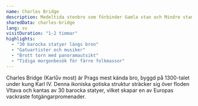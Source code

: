 ```yaml
---
name: Charles Bridge
description: Medeltida stenbro som förbinder Gamla stan och Mindre stan, känd för sina barocka statyer och gatuartister
sharedData: charles-bridge
lang: sv
visitDuration: "1-2 timmar"
highlights:
  - "30 barocka statyer längs bron"
  - "Gatuartister och musiker"
  - "Brott torn med panoramautsikt"
  - "Tidiga morgonbesök för färre folkmassor"
---
```


Charles Bridge (Karlův most) är Prags mest kända bro, byggd på 1300-talet under kung Karl IV. Denna ikoniska gotiska struktur sträcker sig över floden Vltava och kantas av 30 barocka statyer, vilket skapar en av Europas vackraste fotgängarpromenader.